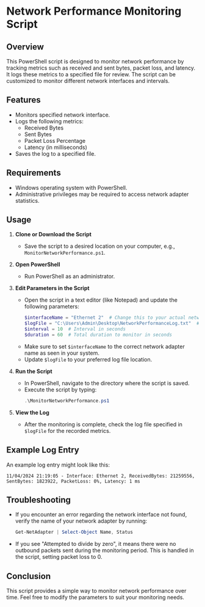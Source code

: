# Network Performance Monitoring Script

## Overview

This PowerShell script is designed to monitor network performance by tracking metrics such as received and sent bytes, packet loss, and latency. It logs these metrics to a specified file for review. The script can be customized to monitor different network interfaces and intervals.

## Features

- Monitors specified network interface.
- Logs the following metrics:
  - Received Bytes
  - Sent Bytes
  - Packet Loss Percentage
  - Latency (in milliseconds)
- Saves the log to a specified file.

## Requirements

- Windows operating system with PowerShell.
- Administrative privileges may be required to access network adapter statistics.

## Usage

1. **Clone or Download the Script**
   - Save the script to a desired location on your computer, e.g., `MonitorNetworkPerformance.ps1`.

2. **Open PowerShell**
   - Run PowerShell as an administrator.

3. **Edit Parameters in the Script**
   - Open the script in a text editor (like Notepad) and update the following parameters:
     ```powershell
     $interfaceName = "Ethernet 2"  # Change this to your actual network interface name
     $logFile = "C:\Users\Admin\Desktop\NetworkPerformanceLog.txt"  # Change this to your desired log file path
     $interval = 10  # Interval in seconds
     $duration = 60  # Total duration to monitor in seconds
     ```
   - Make sure to set `$interfaceName` to the correct network adapter name as seen in your system.
   - Update `$logFile` to your preferred log file location.

4. **Run the Script**
   - In PowerShell, navigate to the directory where the script is saved.
   - Execute the script by typing:
     ```powershell
     .\MonitorNetworkPerformance.ps1
     ```

5. **View the Log**
   - After the monitoring is complete, check the log file specified in `$logFile` for the recorded metrics.

## Example Log Entry

An example log entry might look like this:

```
11/04/2024 21:19:05 - Interface: Ethernet 2, ReceivedBytes: 21259556, SentBytes: 1823922, PacketLoss: 0%, Latency: 1 ms
```

## Troubleshooting

- If you encounter an error regarding the network interface not found, verify the name of your network adapter by running:
  ```powershell
  Get-NetAdapter | Select-Object Name, Status
  ```
- If you see "Attempted to divide by zero", it means there were no outbound packets sent during the monitoring period. This is handled in the script, setting packet loss to 0.

## Conclusion

This script provides a simple way to monitor network performance over time. Feel free to modify the parameters to suit your monitoring needs.
